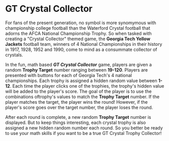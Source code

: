 # GT Crystal Collector  

For fans of the present generation, no symbol is more synomymous with championship college football than the Waterford Crystal football that adorns the AFCA National Championship Trophy.  So when tasked with creating a "Crystal Collector" themed game, the <strong>Georgia Tech Yellow Jackets</strong> football team, winners of 4 National Championships in their history in 1917, 1928, 1952 and 1990, come to mind as a consummate collector of crystals.  

In the fun, math based <b><i>GT Crystal Collector</b></i> game, players are given a random <strong>Trophy Target</strong> number ranging between <strong>19-120</strong>.  Players are presented with buttons for each of Georgia Tech's 4 national championships.  Each trophy is assigned a hidden random value between <strong>1-12</strong>.  Each time the player clicks one of the trophies, the trophy's hidden value will be added to the player's score.  The goal of the player is to use the combinations oftrophy's values to match the <strong>Trophy Target</strong> number.  If the player matches the target, the player wins the round!  However, if the player's score goes over the target number, the player loses the round.  

After each round is complete, a new random <strong>Trophy Target</strong> number is displayed.  But to keep things interesting, each crystal trophy is also assigned a new hidden random number each round.  So you better be ready to use your math skills if you want to be a true </strong>GT Crystal Trophy Collector!</strong>  
